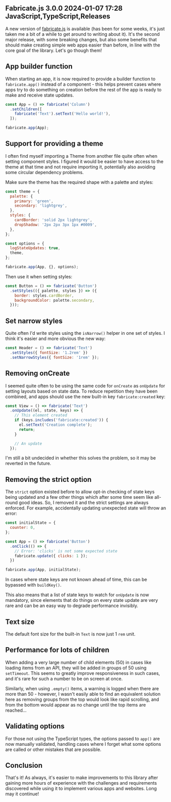 Fabricate.js 3.0.0
2024-01-07 17:28
JavaScript,TypeScript,Releases
---

A new version of [fabricate.js](https://github.com/C-D-Lewis/fabricate.js) is
available (has been for some weeks, it's just taken me a bit of a while to get
around to writing about it). It's the second major release, with some breaking
changes, but also some benefits that should make creating simple web apps easier
than before, in line with the core goal of the library. Let's go though them!

## App builder function

When starting an app, it is now required to provide a builder function to
<code>fabricate.app()</code> instead of a component - this helps prevent cases
where apps try to do something on creation before the rest of the app is ready
to make and receive state updates.

```js
const App = () => fabricate('Column')
  .setChildren([
    fabricate('Text').setText('Hello world!'),
  ]);

fabricate.app(App);
```

## Support for providing a theme

I often find myself importing a Theme from another file quite often when setting
component styles. I figured it would be easier to have access to the theme at
that time and not require importing it, potentially also avoiding some
circular dependency problems.

Make sure the theme has the required shape with a palette and styles:

```js
const theme = {
  palette: {
    primary: 'green',
    secondary: 'lightgrey',
  },
  styles: {
    cardBorder: 'solid 2px lightgrey',
    dropShadow: '2px 2px 3px 1px #0009',
  },
};

const options = {
  logStateUpdates: true,
  theme,
};

fabricate.app(App, {}, options);
```

Then use it when setting styles:

```js
const Button = () => fabricate('Button')
  .setStyles(({ palette, styles }) => ({
    border: styles.cardBorder,
    backgroundColor: palette.secondary,
  }));
```

## Set narrow styles

Quite often I'd write styles using the <code>isNarrow()</code> helper in one set
of styles. I think it's easier and more obvious the new way:

```js
const Header = () => fabricate('Text')
  .setStyles({ fontSize: '1.2rem' })
  .setNarrowStyles({ fontSize: '1rem' });
```

## Removing onCreate

I seemed quite often to be using the same code for <code>onCreate</code> as
<code>onUpdate</code> for setting layouts based on state data. To reduce
repetition they have been combined, and apps should use the new built-in key
<code>fabricate:created</code> key:

```js
const View = () => fabricate('Text')
  .onUpdate((el, state, keys) => {
    // This element created
    if (keys.includes('fabricate:created')) {
      el.setText('Creation complete');
      return;
    }

    // An update
  });
```

I'm still a bit undecided in whether this solves the problem, so it may be
reverted in the future.

## Removing the strict option

The `strict` option existed before to allow opt-in checking of state keys
being updated and a few other things which after some time seem like all-round
good ideas. So, I removed it and the strict settings are always enforced. For
example, accidentally updating unexpected state will throw an error:

```js
const initialState = {
  counter: 0,
};

const App = () => fabricate('Button')
  .onClick(() => {
    // Error: 'clicks' is not some expected state
    fabricate.update({ clicks: 1 });
  })

fabricate.app(App, initialState);
```

In cases where state keys are not known ahead of time, this can be bypassed with
<code>buildKey()</code>.

This also means that a list of state keys to watch for <code>onUpdate</code> is
now mandatory, since elements that do things on every state update are very rare
and can be an easy way to degrade performance invisibly.

## Text size

The default font size for the built-in <code>Text</code> is now just 1
<code>rem</code> unit.

## Performance for lots of children

When adding a very large number of child elements (50) in cases like loading
items from an API, they will be added in groups of 50 using `setTimeout`. This
seems to greatly improve responsiveness in such cases, and it's rare for such
a number to be on screen at once.

Similarly, when using `.empty()` items, a warning is logged when there are more
than 50 - however, I wasn't easily able to find an equivalent solution here as
removing groups from the top would look like rapid scrolling, and from the
bottom would appear as no change until the top items are reached...

## Validating options

For those not using the TypeScript types, the options passed to
<code>app()</code> are now manually validated, handling cases where I forget
what some options are called or other mistakes that are possible.

## Conclusion

That's it! As always, it's easier to make improvements to this library after
gaining more hours of experience with the challenges and requirements discovered
while using it to implement various apps and websites. Long may it continue!
